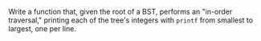 Write a function that, given the root of a  BST, performs an "in-order traversal," printing each of the tree's integers with `printf` from smallest to largest, one per line. 
